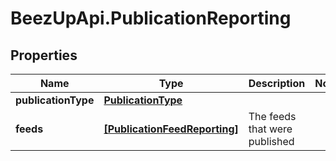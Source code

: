 # BeezUpApi.PublicationReporting

## Properties
Name | Type | Description | Notes
------------ | ------------- | ------------- | -------------
**publicationType** | [**PublicationType**](PublicationType.md) |  | 
**feeds** | [**[PublicationFeedReporting]**](PublicationFeedReporting.md) | The feeds that were published | 


